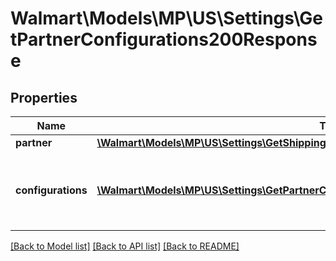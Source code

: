 # Walmart\Models\MP\US\Settings\GetPartnerConfigurations200Response

## Properties

Name | Type | Description | Notes
------------ | ------------- | ------------- | -------------
**partner** | [**\Walmart\Models\MP\US\Settings\GetShippingConfigurations200ResponsePartner**](GetShippingConfigurations200ResponsePartner.md) |  | [optional]
**configurations** | [**\Walmart\Models\MP\US\Settings\GetPartnerConfigurations200ResponseConfigurationsInner[]**](GetPartnerConfigurations200ResponseConfigurationsInner.md) | List of seller configurations like Seller Account & feed throttling values | [optional]


[[Back to Model list]](./) [[Back to API list]](../../../../../README.md#supported-apis) [[Back to README]](../../../../../README.md)
